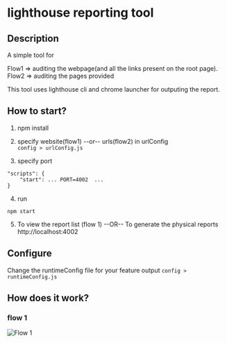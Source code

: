 # lighthouse reporting tool

## Description
A simple tool for 

Flow1 => auditing the webpage(and all the links present on the root page).
Flow2 => auditing the pages provided

This tool uses lighthouse cli and chrome launcher for outputing the report.

## How to start?   
1. npm install

2. specify website(flow1)  --or--  urls(flow2) in urlConfig   
```config > urlConfig.js```

3. specify port
```
"scripts": {
    "start": ... PORT=4002  ...
}
```

4. run 
```
npm start
```

5. To view the report list (flow 1)  --OR--  To generate the physical reports
 http://localhost:4002


## Configure   
Change the runtimeConfig file for your feature output
```config > runtimeConfig.js```


## How does it work?   

### flow 1
![Flow 1](https://github.com/designerdevil/lighthouse/blob/master/docs/dataflow.jpg)